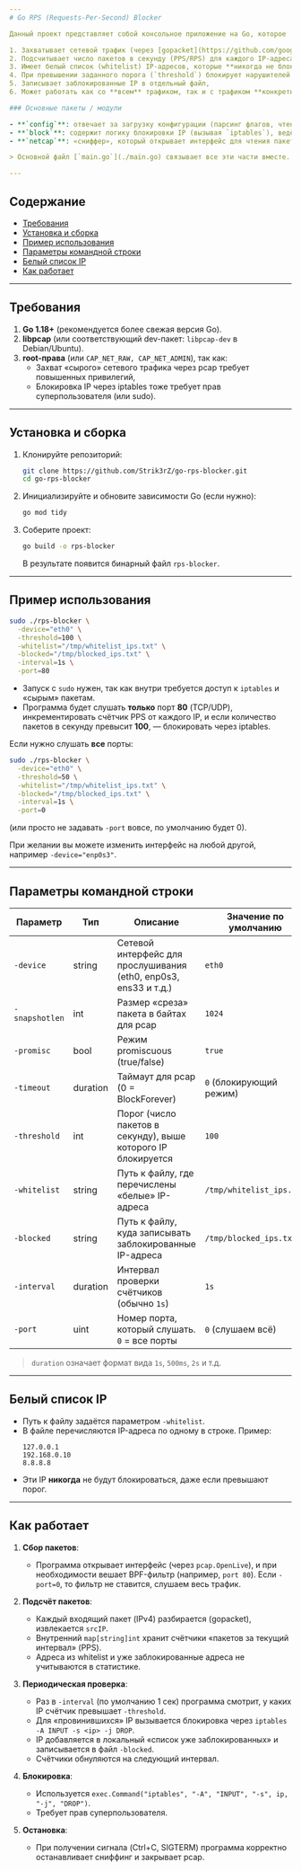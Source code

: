 ```yaml
---
# Go RPS (Requests-Per-Second) Blocker

Данный проект представляет собой консольное приложение на Go, которое

1. Захватывает сетевой трафик (через [gopacket](https://github.com/google/gopacket) и [libpcap](https://www.tcpdump.org/)),  
2. Подсчитывает число пакетов в секунду (PPS/RPS) для каждого IP-адреса,  
3. Имеет белый список (whitelist) IP-адресов, которые **никогда не блокируются**,  
4. При превышении заданного порога (`threshold`) блокирует нарушителей с помощью **iptables**,  
5. Записывает заблокированные IP в отдельный файл,  
6. Может работать как со **всем** трафиком, так и с трафиком **конкретного порта** (TCP/UDP) с помощью BPF-фильтра.

### Основные пакеты / модули

- **`config`**: отвечает за загрузку конфигурации (парсинг флагов, чтение whitelist-файла и т.д.).  
- **`block`**: содержит логику блокировки IP (вызывая `iptables`), ведёт учёт уже заблокированных адресов и whitelist-адресов.  
- **`netcap`**: «сниффер», который открывает интерфейс для чтения пакетов, применяет BPF-фильтр, подсчитывает PPS и при необходимости вызывает блокировку.

> Основной файл [`main.go`](./main.go) связывает все эти части вместе.

---
```


## Содержание

- [Требования](#требования)  
- [Установка и сборка](#установка-и-сборка)  
- [Пример использования](#пример-использования)  
- [Параметры командной строки](#параметры-командной-строки)  
- [Белый список IP](#белый-список-ip)  
- [Как работает](#как-работает)  

---

## Требования

1. **Go 1.18+** (рекомендуется более свежая версия Go).  
2. **libpcap** (или соответствующий dev-пакет: `libpcap-dev` в Debian/Ubuntu).  
3. **root-права** (или `CAP_NET_RAW, CAP_NET_ADMIN`), так как:
   - Захват «сырого» сетевого трафика через pcap требует повышенных привилегий,  
   - Блокировка IP через iptables тоже требует прав суперпользователя (или sudo).  

---

## Установка и сборка

1. Клонируйте репозиторий:
   ```bash
   git clone https://github.com/Strik3rZ/go-rps-blocker.git
   cd go-rps-blocker
   ```
2. Инициализируйте и обновите зависимости Go (если нужно):
   ```bash
   go mod tidy
   ```
3. Соберите проект:
   ```bash
   go build -o rps-blocker
   ```
   В результате появится бинарный файл `rps-blocker`.

---

## Пример использования

```bash
sudo ./rps-blocker \
  -device="eth0" \
  -threshold=100 \
  -whitelist="/tmp/whitelist_ips.txt" \
  -blocked="/tmp/blocked_ips.txt" \
  -interval=1s \
  -port=80
```

- Запуск с `sudo` нужен, так как внутри требуется доступ к `iptables` и «сырым» пакетам.  
- Программа будет слушать **только** порт **80** (TCP/UDP), инкрементировать счётчик PPS от каждого IP, и если количество пакетов в секунду превысит **100**, — блокировать через iptables.

Если нужно слушать **все** порты:
```bash
sudo ./rps-blocker \
  -device="eth0" \
  -threshold=50 \
  -whitelist="/tmp/whitelist_ips.txt" \
  -blocked="/tmp/blocked_ips.txt" \
  -interval=1s \
  -port=0
```
(или просто не задавать `-port` вовсе, по умолчанию будет 0).

При желании вы можете изменить интерфейс на любой другой, например `-device="enp0s3"`.

---

## Параметры командной строки

| Параметр          | Тип           | Описание                                                                        | Значение по умолчанию               |
|-------------------|--------------|---------------------------------------------------------------------------------|--------------------------------------|
| `-device`         | string       | Сетевой интерфейс для прослушивания (eth0, enp0s3, ens33 и т.д.)                | `eth0`                               |
| `-snapshotlen`    | int          | Размер «среза» пакета в байтах для pcap                                         | `1024`                               |
| `-promisc`        | bool         | Режим promiscuous (true/false)                                                 | `true`                               |
| `-timeout`        | duration     | Таймаут для pcap (0 = BlockForever)                                             | `0` (блокирующий режим)             |
| `-threshold`      | int          | Порог (число пакетов в секунду), выше которого IP блокируется                   | `100`                                |
| `-whitelist`      | string       | Путь к файлу, где перечислены «белые» IP-адреса                                 | `/tmp/whitelist_ips.txt`            |
| `-blocked`        | string       | Путь к файлу, куда записывать заблокированные IP-адреса                         | `/tmp/blocked_ips.txt`              |
| `-interval`       | duration     | Интервал проверки счётчиков (обычно `1s`)                                       | `1s`                                 |
| `-port`           | uint         | Номер порта, который слушать. `0` = все порты                                   | `0` (слушаем всё)                    |

> `duration` означает формат вида `1s`, `500ms`, `2s` и т.д.

---

## Белый список IP

- Путь к файлу задаётся параметром `-whitelist`.  
- В файле перечисляются IP-адреса по одному в строке. Пример:
  ```
  127.0.0.1
  192.168.0.10
  8.8.8.8
  ```
- Эти IP **никогда** не будут блокироваться, даже если превышают порог.  

---

## Как работает

1. **Сбор пакетов**:  
   - Программа открывает интерфейс (через `pcap.OpenLive`), и при необходимости вешает BPF-фильтр (например, `port 80`). Если `-port=0`, то фильтр не ставится, слушаем весь трафик.  

2. **Подсчёт пакетов**:  
   - Каждый входящий пакет (IPv4) разбирается (gopacket), извлекается `srcIP`.  
   - Внутренний `map[string]int` хранит счётчики «пакетов за текущий интервал» (PPS).  
   - Адреса из whitelist и уже заблокированные адреса не учитываются в статистике.  

3. **Периодическая проверка**:  
   - Раз в `-interval` (по умолчанию 1 сек) программа смотрит, у каких IP счётчик превышает `-threshold`.  
   - Для «провинившихся» IP вызывается блокировка через `iptables -A INPUT -s <ip> -j DROP`.  
   - IP добавляется в локальный «список уже заблокированных» и записывается в файл `-blocked`.  
   - Счётчики обнуляются на следующий интервал.  

4. **Блокировка**:  
   - Используется `exec.Command("iptables", "-A", "INPUT", "-s", ip, "-j", "DROP")`.  
   - Требует прав суперпользователя.  

5. **Остановка**:  
   - При получении сигнала (Ctrl+C, SIGTERM) программа корректно останавливает сниффинг и закрывает pcap. 
